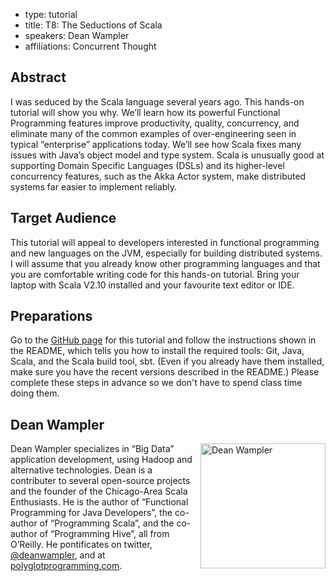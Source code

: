 - type: tutorial
- title: T8: The Seductions of Scala 
- speakers: Dean Wampler 
- affiliations: Concurrent Thought


## Abstract
I was seduced by the Scala language several years ago. This hands-on
tutorial will show you why. We’ll learn how its powerful Functional
Programming features improve productivity, quality, concurrency, and
eliminate many of the common examples of over-engineering seen in
typical “enterprise” applications today. We’ll see how Scala fixes
many issues with Java’s object model and type system. Scala is
unusually good at supporting Domain Specific Languages (DSLs) and its
higher-level concurrency features, such as the Akka Actor system, make
distributed systems far easier to implement reliably.

## Target Audience
This tutorial will appeal to developers interested in functional
programming and new languages on the JVM, especially for building
distributed systems.  I will assume that you already know other
programming languages and that you are comfortable writing code for
this hands-on tutorial. Bring your laptop with Scala V2.10 installed
and your favourite text editor or IDE.

## Preparations
Go to the [GitHub
page](https://github.com/deanwampler/SeductionsOfScalaTutorial) for
this tutorial and follow the instructions shown in the README, which
tells you how to install the required tools: Git, Java, Scala, and the
Scala build tool, sbt. \(Even if you already have them installed, make
sure you have the recent versions described in the README.\) Please
complete these steps in advance so we don't have to spend class time
doing them.

## Dean Wampler
<img align="right" src="https://lh4.googleusercontent.com/-or6KbG-vLPY/UGpnWj79xhI/AAAAAAAAAHs/1c2EnL6k0HI/w695-h690-no/Wampler_017crop_quarter_size.jpg" alt="Dean Wampler" width="200"></img>
Dean Wampler specializes in “Big Data” application development, using
Hadoop and alternative technologies. Dean is a contributer to several
open-source projects and the founder of the Chicago-Area Scala
Enthusiasts. He is the author of “Functional Programming for Java
Developers”, the co-author of “Programming Scala”, and the co-author
of “Programming Hive”, all from O’Reilly. He pontificates on twitter,
[@deanwampler](https://twitter.com/deanwampler), and at
[polyglotprogramming.com](http://polyglotprogramming.com).
